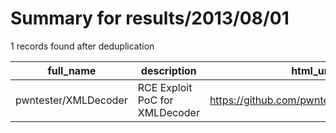 
# Summary for results/2013/08/01
    
1 records found after deduplication

| full_name | description | html_url | matched_list | matched_count | pushed_at | size | stargazers_count | language | forks_count |
|----------------------|--------------------------------|-----------------------------------------|-------------------------------|-----------------|---------------------------|--------|--------------------|------------|---------------|
| pwntester/XMLDecoder | RCE Exploit PoC for XMLDecoder | https://github.com/pwntester/XMLDecoder | ['exploit', 'rce', 'rce poc'] | 3 | 2013-08-01 08:37:03+00:00 | 5512 | 60 | Java | 15 |
